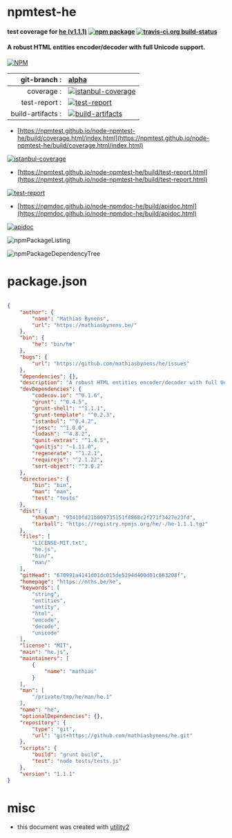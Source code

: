 # npmtest-he

#### test coverage for  [he (v1.1.1)](https://mths.be/he)  [![npm package](https://img.shields.io/npm/v/npmtest-he.svg?style=flat-square)](https://www.npmjs.org/package/npmtest-he) [![travis-ci.org build-status](https://api.travis-ci.org/npmtest/node-npmtest-he.svg)](https://travis-ci.org/npmtest/node-npmtest-he)

#### A robust HTML entities encoder/decoder with full Unicode support.

[![NPM](https://nodei.co/npm/he.png?downloads=true&downloadRank=true&stars=true)](https://www.npmjs.com/package/he)

| git-branch : | [alpha](https://github.com/npmtest/node-npmtest-he/tree/alpha)|
|--:|:--|
| coverage : | [![istanbul-coverage](https://npmtest.github.io/node-npmtest-he/build/coverage.badge.svg)](https://npmtest.github.io/node-npmtest-he/build/coverage.html/index.html)|
| test-report : | [![test-report](https://npmtest.github.io/node-npmtest-he/build/test-report.badge.svg)](https://npmtest.github.io/node-npmtest-he/build/test-report.html)|
| build-artifacts : | [![build-artifacts](https://npmtest.github.io/node-npmtest-he/glyphicons_144_folder_open.png)](https://github.com/npmtest/node-npmtest-he/tree/gh-pages/build)|

- [https://npmtest.github.io/node-npmtest-he/build/coverage.html/index.html](https://npmtest.github.io/node-npmtest-he/build/coverage.html/index.html)

[![istanbul-coverage](https://npmtest.github.io/node-npmtest-he/build/screenCapture.buildCi.browser.%252Ftmp%252Fbuild%252Fcoverage.lib.html.png)](https://npmtest.github.io/node-npmtest-he/build/coverage.html/index.html)

- [https://npmtest.github.io/node-npmtest-he/build/test-report.html](https://npmtest.github.io/node-npmtest-he/build/test-report.html)

[![test-report](https://npmtest.github.io/node-npmtest-he/build/screenCapture.buildCi.browser.%252Ftmp%252Fbuild%252Ftest-report.html.png)](https://npmtest.github.io/node-npmtest-he/build/test-report.html)

- [https://npmdoc.github.io/node-npmdoc-he/build/apidoc.html](https://npmdoc.github.io/node-npmdoc-he/build/apidoc.html)

[![apidoc](https://npmdoc.github.io/node-npmdoc-he/build/screenCapture.buildCi.browser.%252Ftmp%252Fbuild%252Fapidoc.html.png)](https://npmdoc.github.io/node-npmdoc-he/build/apidoc.html)

![npmPackageListing](https://npmtest.github.io/node-npmtest-he/build/screenCapture.npmPackageListing.svg)

![npmPackageDependencyTree](https://npmtest.github.io/node-npmtest-he/build/screenCapture.npmPackageDependencyTree.svg)



# package.json

```json

{
    "author": {
        "name": "Mathias Bynens",
        "url": "https://mathiasbynens.be/"
    },
    "bin": {
        "he": "bin/he"
    },
    "bugs": {
        "url": "https://github.com/mathiasbynens/he/issues"
    },
    "dependencies": {},
    "description": "A robust HTML entities encoder/decoder with full Unicode support.",
    "devDependencies": {
        "codecov.io": "^0.1.6",
        "grunt": "^0.4.5",
        "grunt-shell": "^1.1.1",
        "grunt-template": "^0.2.3",
        "istanbul": "^0.4.2",
        "jsesc": "^1.0.0",
        "lodash": "^4.8.2",
        "qunit-extras": "^1.4.5",
        "qunitjs": "~1.11.0",
        "regenerate": "^1.2.1",
        "requirejs": "^2.1.22",
        "sort-object": "^3.0.2"
    },
    "directories": {
        "bin": "bin",
        "man": "man",
        "test": "tests"
    },
    "dist": {
        "shasum": "93410fd21b009735151f8868c2f271f3427e23fd",
        "tarball": "https://registry.npmjs.org/he/-/he-1.1.1.tgz"
    },
    "files": [
        "LICENSE-MIT.txt",
        "he.js",
        "bin/",
        "man/"
    ],
    "gitHead": "670991a4141d01dc015de5194d400d01c863208f",
    "homepage": "https://mths.be/he",
    "keywords": [
        "string",
        "entities",
        "entity",
        "html",
        "encode",
        "decode",
        "unicode"
    ],
    "license": "MIT",
    "main": "he.js",
    "maintainers": [
        {
            "name": "mathias"
        }
    ],
    "man": [
        "/private/tmp/he/man/he.1"
    ],
    "name": "he",
    "optionalDependencies": {},
    "repository": {
        "type": "git",
        "url": "git+https://github.com/mathiasbynens/he.git"
    },
    "scripts": {
        "build": "grunt build",
        "test": "node tests/tests.js"
    },
    "version": "1.1.1"
}
```



# misc
- this document was created with [utility2](https://github.com/kaizhu256/node-utility2)
